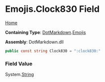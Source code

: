 # Emojis\.Clock830 Field

[Home](../../../README.md)

**Containing Type**: [DotMarkdown](../../README.md)\.[Emojis](../README.md)

**Assembly**: DotMarkdown\.dll

```csharp
public const string Clock830 = ":clock830:"
```

### Field Value

System\.[String](https://docs.microsoft.com/en-us/dotnet/api/system.string)